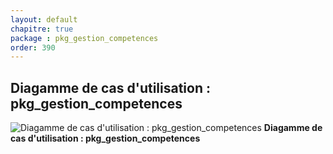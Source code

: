 ```yaml
---
layout: default
chapitre: true
package : pkg_gestion_competences
order: 390
---
```


## Diagamme de cas d'utilisation : pkg_gestion_competences

![Diagamme de cas d'utilisation : pkg_gestion_competences](/prototype/diagrammes/pkg_gestion_competences/uses_cases_pkg_technologies.svg)
**Diagamme de cas d'utilisation : pkg_gestion_competences**